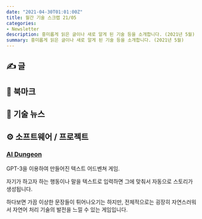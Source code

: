 ```yaml
---
date: "2021-04-30T01:01:00Z"
title: 월간 기술 스크랩 21/05
categories:
- Newsletter
description: 흥미롭게 읽은 글이나 새로 알게 된 기술 등을 소개합니다. (2021년 5월)
summary: 흥미롭게 읽은 글이나 새로 알게 된 기술 등을 소개합니다. (2021년 5월)
---
```


## ✍️ 글


## 📌 북마크
 

## 📰 기술 뉴스

## ⚙️ 소프트웨어 / 프로젝트

### [AI Dungeon](https://play.aidungeon.io/main/landing)

GPT-3을 이용하여 만들어진 텍스트 어드벤쳐 게임.

자기가 하고자 하는 행동이나 말을 텍스트로 입력하면 그에 맞춰서 자동으로 스토리가 생성됩니다.

하다보면 가끔 이상한 문장들이 튀어나오기는 하지만, 전체적으로는 굉장히 자연스러워서 자연어 처리 기술의 발전을 느낄 수 있는 게임입니다.